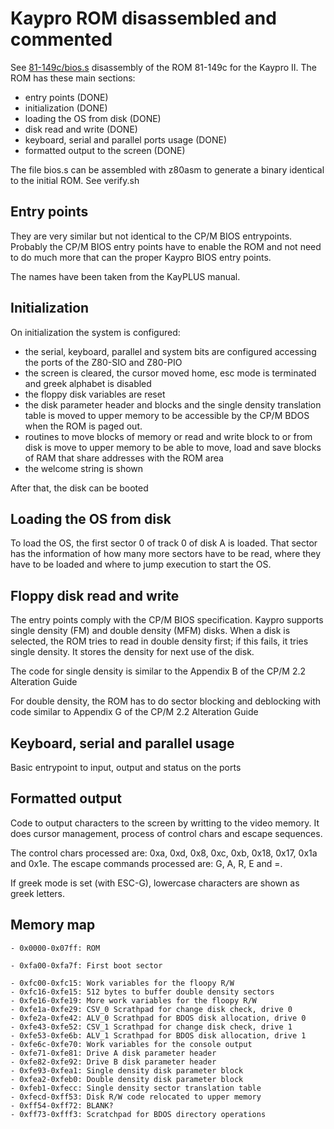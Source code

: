 # Kaypro ROM disassembled and commented

See [81-149c/bios.s](81-149c/bios.s) disassembly of the ROM 81-149c for the Kaypro II.
The ROM has these main sections:
- entry points (DONE)
- initialization (DONE)
- loading the OS from disk (DONE)
- disk read and write (DONE)
- keyboard, serial and parallel ports usage (DONE)
- formatted output to the screen (DONE)

The file bios.s can be assembled with z80asm to generate a binary identical to the initial ROM. See verify.sh

## Entry points

They are very similar but not identical to the CP/M BIOS entrypoints. Probably the CP/M BIOS
entry points have to enable the ROM and not need to do much more that can the proper Kaypro BIOS
entry points.

The names have been taken from the KayPLUS manual.

## Initialization

On initialization the system is configured:
- the serial, keyboard, parallel and system bits are configured accessing
the ports of the Z80-SIO and Z80-PIO
- the screen is cleared, the cursor moved home, esc mode is terminated and greek alphabet is disabled
- the floppy disk variables are reset
- the disk parameter header and blocks and the single density translation table is moved to upper memory to be accessible by the CP/M BDOS when the ROM is paged out.
- routines to move blocks of memory or read and write block to or from disk is move to upper memory to be able to move, load and save blocks of RAM that share addresses with the ROM area 
- the welcome string is shown

After that, the disk can be booted

## Loading the OS from disk

To load the OS, the first sector 0 of track 0 of disk A is loaded. That sector has the
information of how many more sectors have to be read, where they have to be loaded and where to jump execution to start the OS.

## Floppy disk read and write

The entry points comply with the CP/M BIOS specification. Kaypro supports single
density (FM) and double density (MFM) disks. When a disk is selected, the ROM tries to
read in double density first; if this fails, it tries single density. It stores the
density for next use of the disk.

The code for single density is similar to the Appendix B of the CP/M 2.2 Alteration Guide

For double density, the ROM has to do sector blocking and deblocking with code similar to Appendix G of the CP/M 2.2 Alteration Guide

## Keyboard, serial and parallel usage

Basic entrypoint to input, output and status on the ports

## Formatted output

Code to output characters to the screen by writting to the video memory.
It does cursor management, process of control chars and escape sequences.

The control chars processed are: 0xa, 0xd, 0x8, 0xc, 0xb, 0x18, 0x17, 0x1a and 0x1e.
The escape commands processed are: G, A, R, E and =.

If greek mode is set (with ESC-G), lowercase characters are shown as greek letters.

## Memory map

```
- 0x0000-0x07ff: ROM

- 0xfa00-0xfa7f: First boot sector

- 0xfc00-0xfc15: Work variables for the floopy R/W
- 0xfc16-0xfe15: 512 bytes to buffer double density sectors
- 0xfe16-0xfe19: More work variables for the floopy R/W
- 0xfe1a-0xfe29: CSV_0 Scrathpad for change disk check, drive 0
- 0xfe2a-0xfe42: ALV_0 Scrathpad for BDOS disk allocation, drive 0
- 0xfe43-0xfe52: CSV_1 Scrathpad for change disk check, drive 1
- 0xfe53-0xfe6b: ALV_1 Scrathpad for BDOS disk allocation, drive 1
- 0xfe6c-0xfe70: Work variables for the console output
- 0xfe71-0xfe81: Drive A disk parameter header
- 0xfe82-0xfe92: Drive B disk parameter header
- 0xfe93-0xfea1: Single density disk parameter block 
- 0xfea2-0xfeb0: Double density disk parameter block 
- 0xfeb1-0xfecc: Single density sector translation table
- 0xfecd-0xff53: Disk R/W code relocated to upper memory
- 0xff54-0xff72: BLANK?
- 0xff73-0xfff3: Scratchpad for BDOS directory operations
```
